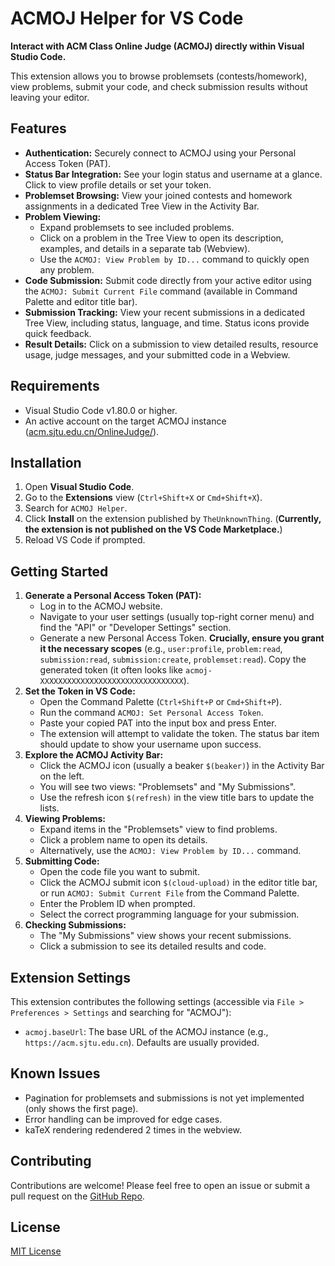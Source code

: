 # ACMOJ Helper for VS Code

**Interact with ACM Class Online Judge (ACMOJ) directly within Visual Studio Code.**

This extension allows you to browse problemsets (contests/homework), view problems, submit your code, and check submission results without leaving your editor.

## Features

*   **Authentication:** Securely connect to ACMOJ using your Personal Access Token (PAT).
*   **Status Bar Integration:** See your login status and username at a glance. Click to view profile details or set your token.
*   **Problemset Browsing:** View your joined contests and homework assignments in a dedicated Tree View in the Activity Bar.
*   **Problem Viewing:**
    *   Expand problemsets to see included problems.
    *   Click on a problem in the Tree View to open its description, examples, and details in a separate tab (Webview).
    *   Use the `ACMOJ: View Problem by ID...` command to quickly open any problem.
*   **Code Submission:** Submit code directly from your active editor using the `ACMOJ: Submit Current File` command (available in Command Palette and editor title bar).
*   **Submission Tracking:** View your recent submissions in a dedicated Tree View, including status, language, and time. Status icons provide quick feedback.
*   **Result Details:** Click on a submission to view detailed results, resource usage, judge messages, and your submitted code in a Webview.

## Requirements

*   Visual Studio Code v1.80.0 or higher.
*   An active account on the target ACMOJ instance ([acm.sjtu.edu.cn/OnlineJudge/](https://acm.sjtu.edu.cn/OnlineJudge/)).

## Installation

1.  Open **Visual Studio Code**.
2.  Go to the **Extensions** view (`Ctrl+Shift+X` or `Cmd+Shift+X`).
3.  Search for `ACMOJ Helper`.
4.  Click **Install** on the extension published by `TheUnknownThing`. (**Currently, the extension is not published on the VS Code Marketplace.**)
5.  Reload VS Code if prompted.

## Getting Started

1.  **Generate a Personal Access Token (PAT):**
    *   Log in to the ACMOJ website.
    *   Navigate to your user settings (usually top-right corner menu) and find the "API" or "Developer Settings" section.
    *   Generate a new Personal Access Token. **Crucially, ensure you grant it the necessary scopes** (e.g., `user:profile`, `problem:read`, `submission:read`, `submission:create`, `problemset:read`). Copy the generated token (it often looks like `acmoj-XXXXXXXXXXXXXXXXXXXXXXXXXXXXXXXX`).
2.  **Set the Token in VS Code:**
    *   Open the Command Palette (`Ctrl+Shift+P` or `Cmd+Shift+P`).
    *   Run the command `ACMOJ: Set Personal Access Token`.
    *   Paste your copied PAT into the input box and press Enter.
    *   The extension will attempt to validate the token. The status bar item should update to show your username upon success.
3.  **Explore the ACMOJ Activity Bar:**
    *   Click the ACMOJ icon (usually a beaker `$(beaker)`) in the Activity Bar on the left.
    *   You will see two views: "Problemsets" and "My Submissions".
    *   Use the refresh icon `$(refresh)` in the view title bars to update the lists.
4.  **Viewing Problems:**
    *   Expand items in the "Problemsets" view to find problems.
    *   Click a problem name to open its details.
    *   Alternatively, use the `ACMOJ: View Problem by ID...` command.
5.  **Submitting Code:**
    *   Open the code file you want to submit.
    *   Click the ACMOJ submit icon `$(cloud-upload)` in the editor title bar, or run `ACMOJ: Submit Current File` from the Command Palette.
    *   Enter the Problem ID when prompted.
    *   Select the correct programming language for your submission.
6.  **Checking Submissions:**
    *   The "My Submissions" view shows your recent submissions.
    *   Click a submission to see its detailed results and code.

## Extension Settings

This extension contributes the following settings (accessible via `File > Preferences > Settings` and searching for "ACMOJ"):

*   `acmoj.baseUrl`: The base URL of the ACMOJ instance (e.g., `https://acm.sjtu.edu.cn`). Defaults are usually provided.

## Known Issues

*  Pagination for problemsets and submissions is not yet implemented (only shows the first page).
*  Error handling can be improved for edge cases.
*  kaTeX rendering redendered 2 times in the webview.

## Contributing

Contributions are welcome! Please feel free to open an issue or submit a pull request on the [GitHub Repo](https://github.com/theunknownthing/vscode-acmoj).

## License

[MIT License](LICENSE.md)